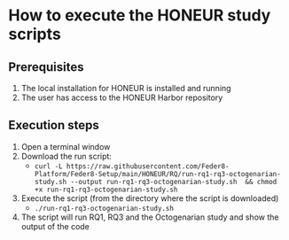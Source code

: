 # How to execute the HONEUR study scripts

## Prerequisites
1. The local installation for HONEUR is installed and running
2. The user has access to the HONEUR Harbor repository

## Execution steps
1. Open a terminal window
2. Download the run script:
   * ```curl -L https://raw.githubusercontent.com/Feder8-Platform/Feder8-Setup/main/HONEUR/RQ/run-rq1-rq3-octogenarian-study.sh --output run-rq1-rq3-octogenarian-study.sh  && chmod +x run-rq1-rq3-octogenarian-study.sh```
3. Execute the script (from the directory where the script is downloaded)
   * ```./run-rq1-rq3-octogenarian-study.sh```
4. The script will run RQ1, RQ3 and the Octogenarian study and show the output of the code
